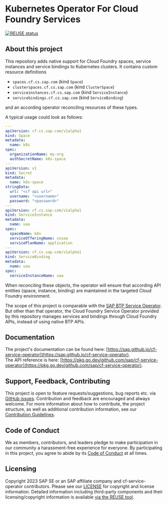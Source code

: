 # Kubernetes Operator For Cloud Foundry Services

[![REUSE status](https://api.reuse.software/badge/github.com/SAP/cf-service-operator)](https://api.reuse.software/info/github.com/SAP/cf-service-operator)

## About this project

This repository adds native support for Cloud Foundry spaces, service instances and service bindings to Kubernetes clusters.
It contains custom resource definitions
- `spaces.cf.cs.sap.com` (kind `Space`)
- `clusterspaces.cf.cs.sap.com` (kind `ClusterSpace`)
- `serviceinstances.cf.cs.sap.com` (kind `ServiceInstance`)
- `servicebindings.cf.cs.sap.com` (kind `ServiceBinding`)

and an according operator reconciling resources of these types.

A typical usage could look as follows:

```yaml
---
apiVersion: cf.cs.sap.com/v1alpha1
kind: Space
metadata:
  name: k8s
spec:
  organizationName: my-org 
  authSecretName: k8s-space
---
apiVersion: v1
kind: Secret
metadata:
  name: k8s-space
stringData:
  url: "<cf api url>"
  username: "<username>"
  password: "<password>"
---
apiVersion: cf.cs.sap.com/v1alpha1
kind: ServiceInstance
metadata:
  name: uaa
spec:
  spaceName: k8s
  serviceOfferingName: xsuaa
  servicePlanName: application
---
apiVersion: cf.cs.sap.com/v1alpha1
kind: ServiceBinding
metadata:
  name: uaa
spec:
  serviceInstanceName: uaa
```

When reconciling these objects, the operator will ensure that according API entities (space, instance, binding) are maintained in the
targeted Cloud Foundry environment.

The scope of this project is comparable with the [SAP BTP Service Operator](https://github.com/SAP/sap-btp-service-operator).
But other than that operator, the Cloud Foundry Service Operator provided by this repository manages services and bindings through
Cloud Foundry APIs, instead of using native BTP APIs.

## Documentation

The project's documentation can be found here: [https://sap.github.io/cf-service-operator](https://sap.github.io/cf-service-operator).  
The API reference is here: [https://pkg.go.dev/github.com/sap/cf-service-operator](https://pkg.go.dev/github.com/sap/cf-service-operator).

## Support, Feedback, Contributing

This project is open to feature requests/suggestions, bug reports etc. via [GitHub issues](https://github.com/SAP/cf-service-operator/issues). Contribution and feedback are encouraged and always welcome. For more information about how to contribute, the project structure, as well as additional contribution information, see our [Contribution Guidelines](CONTRIBUTING.md).

## Code of Conduct

We as members, contributors, and leaders pledge to make participation in our community a harassment-free experience for everyone. By participating in this project, you agree to abide by its [Code of Conduct](https://github.com/SAP/.github/blob/main/CODE_OF_CONDUCT.md) at all times.

## Licensing

Copyright 2023 SAP SE or an SAP affiliate company and cf-service-operator contributors. Please see our [LICENSE](LICENSE) for copyright and license information. Detailed information including third-party components and their licensing/copyright information is available [via the REUSE tool](https://api.reuse.software/info/github.com/SAP/cf-service-operator).

